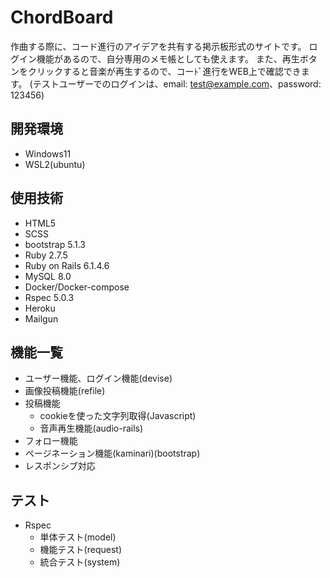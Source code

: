 # ChordBoard

作曲する際に、コード進行のアイデアを共有する掲示板形式のサイトです。
ログイン機能があるので、自分専用のメモ帳としても使えます。
また、再生ボタンをクリックすると音楽が再生するので、コーﾄﾞ進行をWEB上で確認できます。
(テストユーザーでのログインは、email: test@example.com、password: 123456)

## 開発環境
* Windows11
* WSL2(ubuntu)

## 使用技術
* HTML5
* SCSS
* bootstrap 5.1.3
* Ruby 2.7.5
* Ruby on Rails 6.1.4.6
* MySQL 8.0
* Docker/Docker-compose
* Rspec 5.0.3
* Heroku
* Mailgun


## 機能一覧
* ユーザー機能、ログイン機能(devise)
* 画像投稿機能(refile)
* 投稿機能
  * cookieを使った文字列取得(Javascript)
  * 音声再生機能(audio-rails)
* フォロー機能
* ページネーション機能(kaminari)(bootstrap)
* レスポンシブ対応

## テスト
* Rspec
  * 単体テスト(model)
  * 機能テスト(request)
  * 統合テスト(system)
